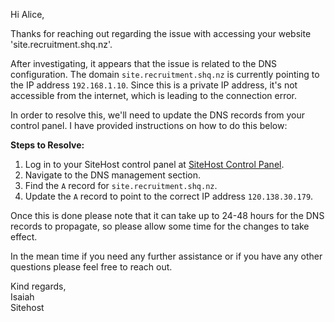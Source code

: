 Hi Alice,

Thanks for reaching out regarding the issue with accessing your website 'site.recruitment.shq.nz'.

After investigating, it appears that the issue is related to the DNS configuration. The domain `site.recruitment.shq.nz` is currently pointing to the IP address `192.168.1.10`. Since this is a private IP address, it's not accessible from the internet, which is leading to the connection error.

In order to resolve this, we'll need to update the DNS records from your control panel. I have provided instructions on how to do this below:

**Steps to Resolve:**

1. Log in to your SiteHost control panel at [SiteHost Control Panel](https://cp.sitehost.co.nz/).
2. Navigate to the DNS management section.
3. Find the `A` record for `site.recruitment.shq.nz`.
4. Update the `A` record to point to the correct IP address `120.138.30.179`.

Once this is done please note that it can take up to 24-48 hours for the DNS records to propagate, so please allow some time for the changes to take effect.

In the mean time if you need any further assistance or if you have any other questions please feel free to reach out.

Kind regards,  
Isaiah  
Sitehost  
